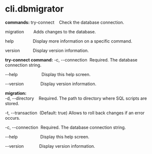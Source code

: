 # cli.dbmigrator

**commands:**
  try-connect &nbsp; &nbsp;Check the database connection.

  migration   &nbsp;&nbsp;&nbsp;&nbsp;&nbsp;&nbsp;&nbsp;Adds changes to the database.
 
  help &nbsp;&nbsp;&nbsp;&nbsp;&nbsp;&nbsp;&nbsp;&nbsp;&nbsp;&nbsp;&nbsp;&nbsp;&nbsp;&nbsp;&nbsp;Display more information on a specific command.

  version  &nbsp;&nbsp;&nbsp;&nbsp;&nbsp;&nbsp;&nbsp;&nbsp;&nbsp;&nbsp;Display version information.

**try-connect command:**
  -c, --connection &nbsp;Required. The database connection string.

  --help &nbsp;&nbsp;&nbsp;&nbsp;&nbsp;&nbsp;&nbsp;&nbsp;&nbsp;&nbsp;&nbsp;&nbsp;&nbsp;&nbsp;&nbsp;&nbsp;&nbsp;&nbsp;&nbsp;Display this help screen.

  --version &nbsp;&nbsp;&nbsp;&nbsp;&nbsp;&nbsp;&nbsp;&nbsp;&nbsp;&nbsp;&nbsp;&nbsp;&nbsp;Display version information.
  
**migration:**   
  -d, --directory &nbsp;&nbsp;&nbsp;Required. The path to directory where SQL scripts are
                       stored.

  -t, --transaction &nbsp;(Default: true) Allows to roll back changes if an error
                       occurs.

  -c, --connection     &nbsp;Required. The database connection string.

  --help &nbsp;&nbsp;&nbsp;&nbsp;&nbsp;&nbsp;&nbsp;&nbsp;&nbsp;&nbsp;&nbsp;&nbsp;&nbsp;&nbsp;&nbsp;&nbsp;&nbsp;&nbsp;Display this help screen.

  --version &nbsp;&nbsp;&nbsp;&nbsp;&nbsp;&nbsp;&nbsp;&nbsp;&nbsp;&nbsp;&nbsp;&nbsp;Display version information.
